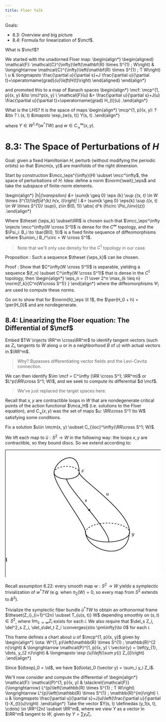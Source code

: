 ```yaml
---
title: Floer Talk
---
```


Goals:

- 8.3: Overview and big picture
- 8.4: Formula for linearization of $\mcf$.


What is $\mcf$?

We started with the unadorned Floer map:
\begin{align*}
\begin{aligned}
\mathcal{F}: \mathcal{C}^{\infty}\left(\mathbf{R} \times S^{1} ; W\right) & \longrightarrow \mathcal{C}^{\infty}\left(\mathbf{R} \times S^{1} ; T W\right) \\
u & \longmapsto \frac{\partial u}{\partial s}+J \frac{\partial u}{\partial t}+\operatorname{grad}_{u}\left(H_{t}\right)
\end{aligned}
\end{align*}

and promoted this to a map of Banach spaces
\begin{align*}
\mcf: \mcp^{1, p}(x, y) &\to \mcl^p(x, y) \\
\mathcal{F}(u) &= \frac{\partial u}{\partial s}+J(u) \frac{\partial u}{\partial t}+\operatorname{grad} H_{t}(u)
.\end{align*}

What is the LHS?
It is the space of maps
\begin{align*}
\mcp^{1, p}(x, y): ? &\to ? \\
(s, t) &\mapsto \exp_{w(s, t)} Y(s, t)
.\end{align*}

where $Y \in W^{1, p}(w^* TW)$ and $w\in C^\infty_{\searrow}(x, y)$.


# 8.3: The Space of Perturbations of $H$

Goal: given a fixed Hamiltonian $H$, perturb (without modifying the periodic orbits) so that $\mcm(x, y)$ are manifolds of the right dimension.

Start by construction $\mcc_\eps^{\infty}(H) \subset \mcc^\infty$, the space of perturbations of $H$.
Idea: define a norm $\norm{\wait}_\eps$ and take the subspace of finite-norm elements.

\begin{align*}
\|h\|_{\varepsilon}
&= \sum_{k \geq 0} \eps {k} \sup _{(x, t) \in W \times S^{1}}\left|d^{k} h(x, t)\right| \\
&= \sum_{k \geq 0} \eps{k} \sup _{(x, t) \in W \times S^{1}} \sup_{i, z\in B(0, 1)} \abs{ d^k (h\circ \Psi_i\inv)(z)}
.\end{align*}

Where $\theset {\eps_k} \subset\RR$ is chosen such that $\mcc_\eps^\infty \injects \mcc^\infty(W \cross S^1)$ is dense for the $C^\infty$ topology, and the $\Psi_i: B_i \to \bar{B(0, 1)}$ is a fixed finite sequence of diffeomorphisms where $\union_i B_i^\circ = W \cross S^1$.

> Note that we'll only use density for the $C^1$ topology in our case.

Proposition
: Such a sequence $\theset {\eps_k}$ can be chosen.

Proof
:   Show that $C^\infty(W \cross S^1)$ is separable, yielding a sequence $(f_n) \subset C^\infty(W \cross S^1)$ that is dense in the $C^1$ topology, then 
    \begin{align*}
    \eps_n = {1 \over 2^n \max_{k \leq n} \norm{f_k}{C^n(W\cross S^1)} }
    \end{align*}
    where the diffeomorphisms $\Psi_i$ are used to compute these norms.

Go on to show that for $\norm{h}_\eps \ll 1$, the $\per(H_0 + h) = \per(H_0)$ and are nondegenerate.

## 8.4: Linearizing the Floer equation: The Differential of $\mcf$

Embed $TW \injects \RR^m \cross\RR^m$ to identify tangent vectors (such as $Z_i$, tangents to $W$ along $u$ or in a neighborhood $B$ of $u$) with actual vectors in $\RR^m$.

> Why? Bypasses differentiating vector fields and the Levi-Cevita connection.

We can then identify $\im \mcf = C^\infty (\RR \cross S^1; \RR^m)$ or $L^p(\RR\cross S^1; W)$, and we seek to compute its differential $d \mcf$.

> We've just replaced the target spaces here.

Recall that $x, y$ are contractible loops in $W$ that are nondegenerate critical points of the action functional $\mca_H$ (i.e. solutions to the Floer equation), and $C_{\searrow}(x ,y)$ was the set of maps $u: \RR\cross S^1 \to W$ satisfying some conditions.

Fix a solution $u\in \mcm(x, y) \subset C_{\loc}^\infty(\RR\cross S^1; W)$.

We lift each map to $\tilde u: S^2 \to W$ in the following way:
the loops $x, y$ are contractible, so they bound discs.
So we extend according to:

![](figures/image_2020-04-12-23-13-37.png)


Recall assumption 6.22: every smooth map $w: S^2 \to W$ yields a symplectic trivialization of $w^* TW$ (e.g. when $\pi_2(W) = 0$, so every map from $S^2$ extends to $B^3$).

Trivialize the symplectic fiber bundle $\tilde u ^* TW$ to obtain an orthonormal frame $\theset{Z_i}_{i=1}^{2n} \subset T_{u(s, t)} W$ depending smoothly on $(s, t) \in S^2$, where $\lim_{s\to \infty} Z_i$ exists for each $i$.
We also require that $\del_s Z_i, \del^2_s Z_i, \del_s\del_t Z_i \converges{s\to \pm\infty}\to 0$ for each $i$.

This frame defines a chart about $u$ of $\mcp^{1, p}(x, y)$ given by
\begin{align*}
\iota: W^{1, p}\left(\mathbb{R} \times S^{1} ; \mathbb{R}^{2 n}\right) & \longrightarrow \mathcal{P}^{1, p}(x, y) \\
\vector{y} = \left(y_{1}, \dots, y_{2 n}\right) & \longmapsto \exp _{u}\left(\sum y_{i} Z_{i}\right)
.\end{align*}

Since $(d\exp)_0 = \id$, we have $(d\iota)_0 (\vector y) = \sum_i y_i Z_i$.

We'll now consider and compute the differential of
\begin{align*}
\mathcal{F}: \mathcal{P}^{1, p}(x, y) & \stackrel{\mathcal{F}}{\longrightarrow} L^{p}\left(\mathbb{R} \times S^{1} ; T W\right) \longrightarrow L^{p}\left(\mathbb{R} \times S^{1} ; \mathbb{R}^{m}\right) \\
u & \longmapsto \frac{\partial u}{\partial s}+J(u)\left(\frac{\partial u}{\partial t}-X_{t}(u)\right)
.\end{align*}
Take the vector $Y(s, t) \definedas (y_1(s, t), \cdots) \in \RR^{2n} \subset \RR^m$, where we view $Y$ as a vector in $\RR^m$ tangent to $W$, given by $Y = \sum y_i Z_i$.
